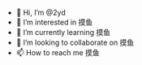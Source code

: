 - 👋 Hi, I’m @2yd
- 👀 I’m interested in 摸鱼
- 🌱 I’m currently learning 摸鱼
- 💞️ I’m looking to collaborate on 摸鱼
- 📫 How to reach me 摸鱼
<!---
2yd/2yd is a ✨ special ✨ repository because its `README.md` (this file) appears on your GitHub profile.
You can click the Preview link to take a look at your changes.
--->
